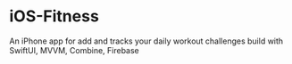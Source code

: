# iOS-Fitness

An iPhone app for add and tracks your daily workout challenges build with SwiftUI, MVVM, Combine, Firebase